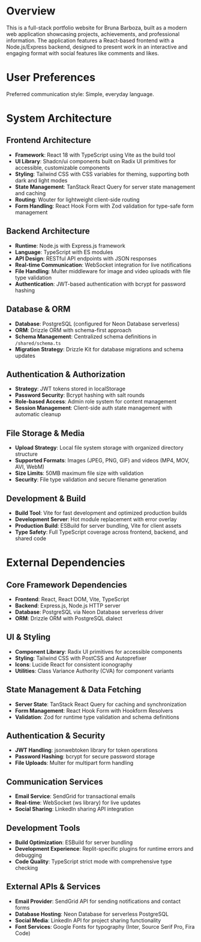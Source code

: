 # Overview

This is a full-stack portfolio website for Bruna Barboza, built as a modern web application showcasing projects, achievements, and professional information. The application features a React-based frontend with a Node.js/Express backend, designed to present work in an interactive and engaging format with social features like comments and likes.

# User Preferences

Preferred communication style: Simple, everyday language.

# System Architecture

## Frontend Architecture
- **Framework**: React 18 with TypeScript using Vite as the build tool
- **UI Library**: Shadcn/ui components built on Radix UI primitives for accessible, customizable components
- **Styling**: Tailwind CSS with CSS variables for theming, supporting both dark and light modes
- **State Management**: TanStack React Query for server state management and caching
- **Routing**: Wouter for lightweight client-side routing
- **Form Handling**: React Hook Form with Zod validation for type-safe form management

## Backend Architecture
- **Runtime**: Node.js with Express.js framework
- **Language**: TypeScript with ES modules
- **API Design**: RESTful API endpoints with JSON responses
- **Real-time Communication**: WebSocket integration for live notifications
- **File Handling**: Multer middleware for image and video uploads with file type validation
- **Authentication**: JWT-based authentication with bcrypt for password hashing

## Database & ORM
- **Database**: PostgreSQL (configured for Neon Database serverless)
- **ORM**: Drizzle ORM with schema-first approach
- **Schema Management**: Centralized schema definitions in `/shared/schema.ts`
- **Migration Strategy**: Drizzle Kit for database migrations and schema updates

## Authentication & Authorization
- **Strategy**: JWT tokens stored in localStorage
- **Password Security**: Bcrypt hashing with salt rounds
- **Role-based Access**: Admin role system for content management
- **Session Management**: Client-side auth state management with automatic cleanup

## File Storage & Media
- **Upload Strategy**: Local file system storage with organized directory structure
- **Supported Formats**: Images (JPEG, PNG, GIF) and videos (MP4, MOV, AVI, WebM)
- **Size Limits**: 50MB maximum file size with validation
- **Security**: File type validation and secure filename generation

## Development & Build
- **Build Tool**: Vite for fast development and optimized production builds
- **Development Server**: Hot module replacement with error overlay
- **Production Build**: ESBuild for server bundling, Vite for client assets
- **Type Safety**: Full TypeScript coverage across frontend, backend, and shared code

# External Dependencies

## Core Framework Dependencies
- **Frontend**: React, React DOM, Vite, TypeScript
- **Backend**: Express.js, Node.js HTTP server
- **Database**: PostgreSQL via Neon Database serverless driver
- **ORM**: Drizzle ORM with PostgreSQL dialect

## UI & Styling
- **Component Library**: Radix UI primitives for accessible components
- **Styling**: Tailwind CSS with PostCSS and Autoprefixer
- **Icons**: Lucide React for consistent iconography
- **Utilities**: Class Variance Authority (CVA) for component variants

## State Management & Data Fetching
- **Server State**: TanStack React Query for caching and synchronization
- **Form Management**: React Hook Form with Hookform Resolvers
- **Validation**: Zod for runtime type validation and schema definitions

## Authentication & Security
- **JWT Handling**: jsonwebtoken library for token operations
- **Password Hashing**: bcrypt for secure password storage
- **File Uploads**: Multer for multipart form handling

## Communication Services
- **Email Service**: SendGrid for transactional emails
- **Real-time**: WebSocket (ws library) for live updates
- **Social Sharing**: LinkedIn sharing API integration

## Development Tools
- **Build Optimization**: ESBuild for server bundling
- **Development Experience**: Replit-specific plugins for runtime errors and debugging
- **Code Quality**: TypeScript strict mode with comprehensive type checking

## External APIs & Services
- **Email Provider**: SendGrid API for sending notifications and contact forms
- **Database Hosting**: Neon Database for serverless PostgreSQL
- **Social Media**: LinkedIn API for project sharing functionality
- **Font Services**: Google Fonts for typography (Inter, Source Serif Pro, Fira Code)
